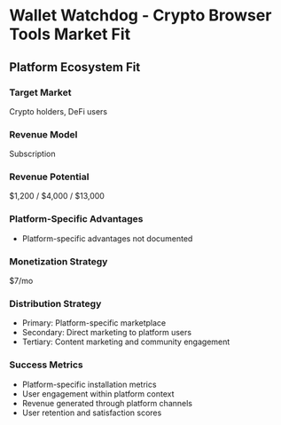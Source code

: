 # Wallet Watchdog - Crypto Browser Tools Market Fit

## Platform Ecosystem Fit

### Target Market
Crypto holders, DeFi users

### Revenue Model
Subscription

### Revenue Potential
$1,200 / $4,000 / $13,000

### Platform-Specific Advantages
- Platform-specific advantages not documented

### Monetization Strategy
$7/mo

### Distribution Strategy
- Primary: Platform-specific marketplace
- Secondary: Direct marketing to platform users
- Tertiary: Content marketing and community engagement

### Success Metrics
- Platform-specific installation metrics
- User engagement within platform context
- Revenue generated through platform channels
- User retention and satisfaction scores

